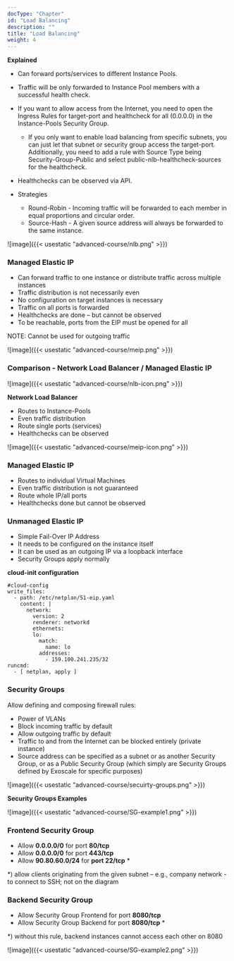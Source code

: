 ```yaml
---
docType: "Chapter"
id: "Load Balancing"
description: ""
title: "Load Balancing"
weight: 4
---
```


**Explained**

- Can forward ports/services to different Instance Pools.

- Traffic will be only forwarded to Instance Pool members with a successful health check.

- If you want to allow access from the Internet, you need to open the Ingress Rules for target-port and healthcheck for all (0.0.0.0) in the Instance-Pools Security Group.

    - If you only want to enable load balancing from specific subnets, you can just let that subnet or security group access the target-port. Additionally, you need to add a rule with Source Type being Security-Group-Public and select public-nlb-healthcheck-sources for the healthcheck.

- Healthchecks can be observed via API.

- Strategies

   - Round-Robin - Incoming traffic will be forwarded to each member in equal proportions and circular order.
   - Source-Hash - A given source address will always be forwarded to the same instance.

![image]({{< usestatic "advanced-course/nlb.png" >}})

### **Managed Elastic IP**

- Can forward traffic to one instance or distribute traffic across multiple instances
- Traffic distribution is not necessarily even
- No configuration on target instances is necessary
- Traffic on all ports is forwarded
- Healthchecks are done – but cannot be observed
- To be reachable, ports from the EIP must be opened for all

NOTE: Cannot be used for outgoing traffic

![image]({{< usestatic "advanced-course/meip.png" >}})

### **Comparison - Network Load Balancer / Managed Elastic IP**
![image]({{< usestatic "advanced-course/nlb-icon.png" >}})

**Network Load Balancer**

- Routes to Instance-Pools
- Even traffic distribution
- Route single ports (services)
- Healthchecks can be observed

![image]({{< usestatic "advanced-course/meip-icon.png" >}})

### **Managed Elastic IP**

- Routes to individual Virtual Machines
- Even traffic distribution is not guaranteed
- Route whole IP/all ports
- Healthchecks done but cannot be observed

### **Unmanaged Elastic IP**

- Simple Fail-Over IP Address
- It needs to be configured on the instance itself
- It can be used as an outgoing IP via a loopback interface
- Security Groups apply normally

**cloud-init configuration**
```
#cloud-config
write_files:
  - path: /etc/netplan/51-eip.yaml
    content: |
      network:
        version: 2
        renderer: networkd
        ethernets:
        lo:
          match:
            name: lo
          addresses:
            - 159.100.241.235/32
runcmd:
  - [ netplan, apply ]
```

### **Security Groups**
Allow defining and composing firewall rules:

- Power of VLANs
- Block incoming traffic by default
- Allow outgoing traffic by default
- Traffic to and from the Internet can be blocked entirely (private instance)
- Source address can be specified as a subnet or as another Security Group, or as a Public Security Group (which simply are Security Groups defined by Exoscale for specific purposes)

![image]({{< usestatic "advanced-course/secuirty-groups.png" >}})

**Security Groups Examples**

![image]({{< usestatic "advanced-course/SG-example1.png" >}})

### **Frontend Security Group**

- Allow **0.0.0.0/0** for port **80/tcp**
- Allow **0.0.0.0/0** for port **443/tcp**
- Allow **90.80.60.0/24** for **port 22/tcp** *

*) allow clients originating from the given subnet – e.g., company network - to connect to SSH; not on the diagram

### **Backend Security Group**

- Allow Security Group Frontend for port **8080/tcp**
- Allow Security Group Backend for port **8080/tcp** *

*) without this rule, backend instances cannot access each other on 8080

![image]({{< usestatic "advanced-course/SG-example2.png" >}})

